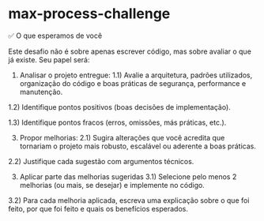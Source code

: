 # max-process-challenge

✅ O que esperamos de você

Este desafio não é sobre apenas escrever código, mas sobre avaliar o que já existe. Seu papel será:

1) Analisar o projeto entregue:
  1.1) Avalie a arquitetura, padrões utilizados, organização do código e boas práticas de segurança, performance e manutenção.
   
  1.2) Identifique pontos positivos (boas decisões de implementação).
  
  1.3) Identifique pontos fracos (erros, omissões, más práticas, etc.).

3) Propor melhorias:
  2.1) Sugira alterações que você acredita que tornariam o projeto mais robusto, escalável ou aderente a boas práticas.

  2.2) Justifique cada sugestão com argumentos técnicos.

3) Aplicar parte das melhorias sugeridas
  3.1) Selecione pelo menos 2 melhorias (ou mais, se desejar) e implemente no código.
   
  3.2) Para cada melhoria aplicada, escreva uma explicação sobre o que foi feito, por que foi feito e quais os benefícios esperados.
  
